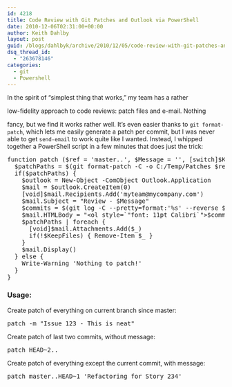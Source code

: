 ```yaml
---
id: 4218
title: Code Review with Git Patches and Outlook via PowerShell
date: 2010-12-06T02:31:00+00:00
author: Keith Dahlby
layout: post
guid: /blogs/dahlbyk/archive/2010/12/05/code-review-with-git-patches-and-outlook-via-powershell.aspx
dsq_thread_id:
  - "263678146"
categories:
  - git
  - Powershell
---
```

In the spirit of &#8220;simplest thing that works,&#8221; my team has a rather
  
low-fidelity approach to code reviews: patch files and e-mail. Nothing
  
fancy, but we find it works rather well. It&#8217;s even easier thanks to `git format-patch`, which lets me easily generate a patch per commit, but I was never able to get `send-email` to work quite like I wanted. Instead, I whipped together a PowerShell script in a few minutes that does just the trick:

<pre>function patch ($ref = 'master..', $Message = '', [switch]$KeepFiles) {<br />  $patchPaths = $(git format-patch -C -o C:/Temp/Patches $ref)<br />  if($patchPaths) {<br />    $outlook = New-Object -ComObject Outlook.Application<br />    $mail = $outlook.CreateItem(0)<br />    [void]$mail.Recipients.Add('myteam@mycompany.com')<br />    $mail.Subject = "Review - $Message"<br />    $commits = $(git log -C --pretty=format:'%s' --reverse $ref) | foreach {  "&lt;li&gt;$_&lt;/li&gt;" }<br />    $mail.HTMLBody = "&lt;ol style=`"font: 11pt Calibri`"&gt;$commits&lt;/ol&gt;"<br />    $patchPaths | foreach {<br />      [void]$mail.Attachments.Add($_)<br />      if(!$KeepFiles) { Remove-Item $_ }<br />    }<br />    $mail.Display()<br />  } else {<br />    Write-Warning 'Nothing to patch!'<br />  }<br />}</pre>

### Usage:

Create patch of everything on current branch since master:

<pre>patch -m "Issue 123 - This is neat"</pre>

Create patch of last two commits, without message:

<pre>patch HEAD~2..</pre>

Create patch of everything except the current commit, with message:

<pre>patch master..HEAD~1 'Refactoring for Story 234'</pre>